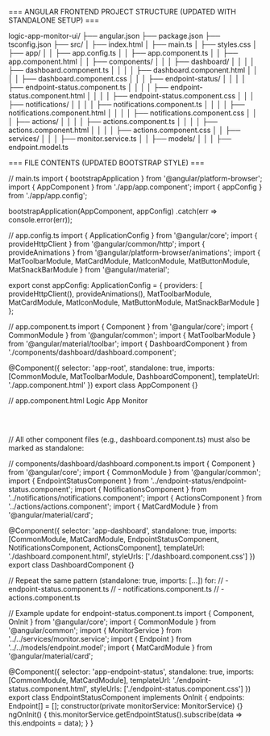 === ANGULAR FRONTEND PROJECT STRUCTURE (UPDATED WITH STANDALONE SETUP) ===

logic-app-monitor-ui/
├── angular.json
├── package.json
├── tsconfig.json
├── src/
│   ├── index.html
│   ├── main.ts
│   ├── styles.css
│   ├── app/
│   │   ├── app.config.ts
│   │   ├── app.component.ts
│   │   ├── app.component.html
│   │   ├── components/
│   │   │   ├── dashboard/
│   │   │   │   ├── dashboard.component.ts
│   │   │   │   ├── dashboard.component.html
│   │   │   │   ├── dashboard.component.css
│   │   │   ├── endpoint-status/
│   │   │   │   ├── endpoint-status.component.ts
│   │   │   │   ├── endpoint-status.component.html
│   │   │   │   ├── endpoint-status.component.css
│   │   │   ├── notifications/
│   │   │   │   ├── notifications.component.ts
│   │   │   │   ├── notifications.component.html
│   │   │   │   ├── notifications.component.css
│   │   │   ├── actions/
│   │   │   │   ├── actions.component.ts
│   │   │   │   ├── actions.component.html
│   │   │   │   ├── actions.component.css
│   │   ├── services/
│   │   │   ├── monitor.service.ts
│   │   ├── models/
│   │   │   ├── endpoint.model.ts

=== FILE CONTENTS (UPDATED BOOTSTRAP STYLE) ===

// main.ts
import { bootstrapApplication } from '@angular/platform-browser';
import { AppComponent } from './app/app.component';
import { appConfig } from './app/app.config';

bootstrapApplication(AppComponent, appConfig)
  .catch(err => console.error(err));

// app.config.ts
import { ApplicationConfig } from '@angular/core';
import { provideHttpClient } from '@angular/common/http';
import { provideAnimations } from '@angular/platform-browser/animations';
import {
  MatToolbarModule,
  MatCardModule,
  MatIconModule,
  MatButtonModule,
  MatSnackBarModule
} from '@angular/material';

export const appConfig: ApplicationConfig = {
  providers: [
    provideHttpClient(),
    provideAnimations(),
    MatToolbarModule,
    MatCardModule,
    MatIconModule,
    MatButtonModule,
    MatSnackBarModule
  ]
};

// app.component.ts
import { Component } from '@angular/core';
import { CommonModule } from '@angular/common';
import { MatToolbarModule } from '@angular/material/toolbar';
import { DashboardComponent } from './components/dashboard/dashboard.component';

@Component({
  selector: 'app-root',
  standalone: true,
  imports: [CommonModule, MatToolbarModule, DashboardComponent],
  templateUrl: './app.component.html'
})
export class AppComponent {}

// app.component.html
<mat-toolbar color="primary">
  Logic App Monitor
</mat-toolbar>
<div style="padding: 16px">
  <app-dashboard></app-dashboard>
</div>

// All other component files (e.g., dashboard.component.ts) must also be marked as standalone:

// components/dashboard/dashboard.component.ts
import { Component } from '@angular/core';
import { CommonModule } from '@angular/common';
import { EndpointStatusComponent } from '../endpoint-status/endpoint-status.component';
import { NotificationsComponent } from '../notifications/notifications.component';
import { ActionsComponent } from '../actions/actions.component';
import { MatCardModule } from '@angular/material/card';

@Component({
  selector: 'app-dashboard',
  standalone: true,
  imports: [CommonModule, MatCardModule, EndpointStatusComponent, NotificationsComponent, ActionsComponent],
  templateUrl: './dashboard.component.html',
  styleUrls: ['./dashboard.component.css']
})
export class DashboardComponent {}

// Repeat the same pattern (standalone: true, imports: [...]) for:
// - endpoint-status.component.ts
// - notifications.component.ts
// - actions.component.ts

// Example update for endpoint-status.component.ts
import { Component, OnInit } from '@angular/core';
import { CommonModule } from '@angular/common';
import { MonitorService } from '../../services/monitor.service';
import { Endpoint } from '../../models/endpoint.model';
import { MatCardModule } from '@angular/material/card';

@Component({
  selector: 'app-endpoint-status',
  standalone: true,
  imports: [CommonModule, MatCardModule],
  templateUrl: './endpoint-status.component.html',
  styleUrls: ['./endpoint-status.component.css']
})
export class EndpointStatusComponent implements OnInit {
  endpoints: Endpoint[] = [];
  constructor(private monitorService: MonitorService) {}
  ngOnInit() {
    this.monitorService.getEndpointStatus().subscribe(data => this.endpoints = data);
  }
}
